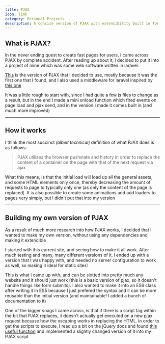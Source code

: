 ```yaml
---
title: PJAX
icon: link
category: Personal-Projects
description: A concise version of PJAX with extensibility built in for speeding up page speeds
---
```


## What is PJAX?
In the never ending quest to create fast pages for users, I came across PJAX by complete accident. After reading up about it, I decided to put it into a project of mine which was some web software written in laravel.

[This](https://github.com/defunkt/jquery-pjax) is the version of PJAX that I decided to use, mostly because it was the first one that I found, and I also used a middleware for laravel inspired by [this one](https://github.com/JacobBennett/pjax)

It was a little rough to start with, since I had quite a few js files to change as a result, but in the end I made a mini onload function which fired events on page load and pjax send, and in the version I made it comes built in (and much more improved)

---

## How it works

I think the most succinct *(albeit technical)* definition of what PJAX does is as follows:

> PJAX utilizes the browser pushstate and history in order to replace the content of a container on the page with that of the next request via ajax

What this means, is that the initial load will load up all the general assets, and some HTML elements only once, thereby decreasing the amount of requests to page to typically only one (as only the content of the page is replaced). It is also possible to create some animations and add loaders to pages very simply, but I didn't put that into my version

---

## Building my own version of PJAX
As a result of much more research into how PJAX works, I decided that I wanted to make my own version, without using any dependencies and making it extendible

I started with this current site, and seeing how to make it all work. After much testing and many, many different versions of it, I ended up with a version that I was happy with, and needed no server configuration to work as well, so making it ideal for static sites!

[This](https://github.com/zeraphie/pjax) is what I came up with, and can be slotted into pretty much any website and it should just work (this is a basic version of pjax, so it doesn't handle things like form submits). I also wanted to make it into an ES6 class after writing it in ES5 because I just prefered the syntax and it can be more reusable than the initial version (and maintainable! I added a bunch of documentation to it)

One of the bigger snags I came across, is that if there is a script tag within the bit that PJAX replaces, it doesn't actually get executed on a new pjax request because how the escaping works in replacing the HTML. In order to get the scripts to execute, I read up a bit on the jQuery docs and found [this useful function](https://j11y.io/jquery/#v=git&fn=_DOMEval) and implemented a slightly changed version of it into my PJAX script
